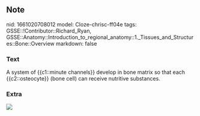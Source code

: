 ## Note
nid: 1661020708012
model: Cloze-chrisc-ff04e
tags: GSSE::!Contributor::Richard_Ryan, GSSE::Anatomy::Introduction_to_regional_anatomy::1._Tissues_and_Structures::Bone::Overview
markdown: false

### Text
<div class="toggle">
  A system of {{c1::minute channels}} develop in bone matrix so
  that each {{c2::osteocyte}} (bone cell) can receive nutritive
  substances.
</div>

### Extra
<img src="Transverse_section_of_bone_en.svg">
